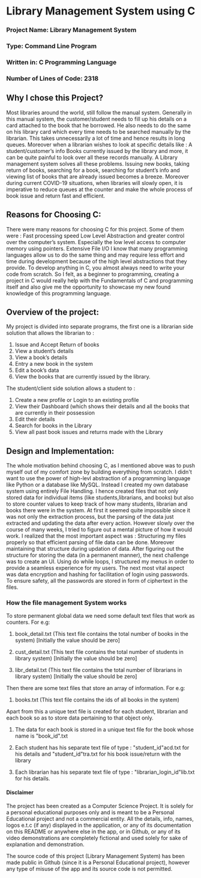 <h1>Library Management System using C</h1>

<h3>
Project Name: Library Management System
</h3>
<h3>
Type: Command Line Program
</h3>
<h3>
Written in: C Programming Language
</h3>
<h3>
Number of Lines of Code: 2318
</h3>

<h2>Why I chose this Project?</h2>

Most libraries around the world, still follow the manual system. Generally in
this manual system, the customer/student needs to fill up his details on a card
attached to the book that he borrowed. He also needs to do the same on his
library card which every time needs to be searched manually by the librarian.
This takes unnecessarily a lot of time and hence results in long queues.
Moreover when a librarian wishes to look at specific details like :
A student/customer’s info
Books currently issued by the library
and more, it can be quite painful to look over all these records manually.
A Library management system solves all these problems. Issuing new books,
taking return of books, searching for a book, searching for student’s info and
viewing list of books that are already issued becomes a breeze.
Moreover during current COVID-19 situations, when libraries will slowly open,
it is imperative to reduce queues at the counter and make the whole process
of book issue and return fast and efficient.

<h2>Reasons for Choosing C:</h2>
There were many reasons for choosing C for this project. Some of them were :
Fast processing speed
Low Level Abstraction and greater control over the computer’s system.
Especially the low level access to computer memory using pointers.
Extensive File I/O
I know that many programming languages allow us to do the same thing and
may require less effort and time during development because of the high level
abstractions that they provide. To develop anything in C, you almost always
need to write your code from scratch. So I felt, as a beginner to programming,
creating a project in C would really help with the Fundamentals of C and
programming itself and also give me the opportunity to showcase my new
found knowledge of this programming language.

<h2>Overview of the project:</h2>

My project is divided into separate programs, the first one is a librarian side
solution that allows the librarian to :
1. Issue and Accept Return of books
2. View a student’s details
3. View a book’s details
4. Entry a new book in the system
5. Edit a book’s data
6. View the books that are currently issued by the library.

The student/client side solution allows a student to :
1. Create a new profile or Login to an existing profile
2. View their Dashboard (which shows their details and all the books that are currently in their possession
3. Edit their details
4. Search for books in the Library
5. View all past book issues and returns made with the Library


<h2>Design and Implementation:</h2>
The whole motivation behind choosing C, as I mentioned above was to push
myself out of my comfort zone by
building everything from scratch. I didn't want to use the power of high-levl
abstraction of a programming
language like Python or a database like MySQL.
Instead I created my own database system using entirely File Handling. I hence
created files that not only
stored data for individual items (like students,librarians, and books) but also to
store counter values to keep
track of how many students, librarian and books there were in the system. At
first it seemed quite impossible
since it was not only the extraction process, but the parsing of the data just
extracted and updating the data
after every action. However slowly over the course of many weeks, I tried to
figure out a mental picture of how
it would work.
I realized that the most important aspect was : Structuring my files properly so
that efficient parsing of file
data can be done. Moreover maintaining that structure during updation of
data.
After figuring out the structure for storing the data (in a permanent manner),
the next challenge
was to create an UI. Using do while loops, I structured my menus in order to
provide a seamless
experience for my users.
The next most vital aspect was data encryption and hashing for facilitation of
login using passwords.
To ensure safety, all the passwords are stored in form of ciphertext in the files.


<h3>How the file management System works</h3>
To store permanent global data we need some default text files that work as counters. For e.g:

1. book_detail.txt (This text file contains the total number of books in the system) [Initially the value should be zero]

2. cust_detail.txt (This text file contains the total number of students in library system) [Initially the value should be zero]

3. libr_detail.txt (This text file contains the total number of librarians in library system) [Initially the value should be zero]

Then there are some text files that store an array of information. For e.g:

1. books.txt (This text file contains the ids of all books in the system)

Apart from this a unique text file is created for each student, librarian and each book so as to store data pertaining to that object only.

1. The data for each book is stored in a unique text file for the book whose name is "book_id".txt

2. Each student has his separate text file of type : "student_id"acd.txt for his details and "student_id"tra.txt for his book issue/return with the library

3. Each librarian has his separate text file of type : "librarian_login_id"lib.txt for his details.

<h4>Disclaimer</h4>
The project has been created as a Computer Science Project. It is solely for a personal educational purposes only and is meant to be a Personal Educational project and not a commercial entity. All the details, info, names, logos e.t.c (if any) displayed in the application, or any of its documentation on this README or anywhere else in the app, or in Github, or any of its video demonstrations are completely fictional and used solely for sake of explanation and demonstration. 

The source code of this project (Library Management System) has been made public in Github (since it is a Personal Educational project), however any type of misuse of the app and its source code is not permitted.
